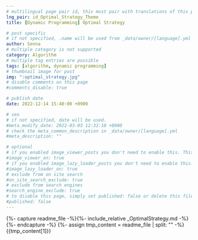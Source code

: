 ```yaml
---
# multilingual page pair id, this must pair with translations of this page. (This name must be unique)
lng_pair: id_Optimal_Strategy_Theme
title: [Dynamic Programming] Optimal Strategy

# post specific
# if not specified, .name will be used from _data/owner/[language].yml
author: Senna
# multiple category is not supported
category: Algorithm
# multiple tag entries are possible
tags: [algorithm, dynamic programming]
# thumbnail image for post
img: ":optimal_strategy.jpg"
# disable comments on this page
#comments_disable: true

# publish date
date: 2022-12-14 15:40:00 +0900

# seo
# if not specified, date will be used.
#meta_modify_date: 2022-03-03 12:32:10 +0900
# check the meta_common_description in _data/owner/[language].yml
#meta_description: ""

# optional
# if you enabled image_viewer_posts you don't need to enable this. This is only if image_viewer_posts = false
#image_viewer_on: true
# if you enabled image_lazy_loader_posts you don't need to enable this. This is only if image_lazy_loader_posts = false
#image_lazy_loader_on: true
# exclude from on site search
#on_site_search_exclude: true
# exclude from search engines
#search_engine_exclude: true
# to disable this page, simply set published: false or delete this file
#published: false
---
```


{%- capture readme_file -%}{%- include_relative _OptimalStrategy.md -%}{%- endcapture -%}
{%- assign tmp_content = readme_file | split: "<!-- readme -->" -%}
{{tmp_content[1]}}
